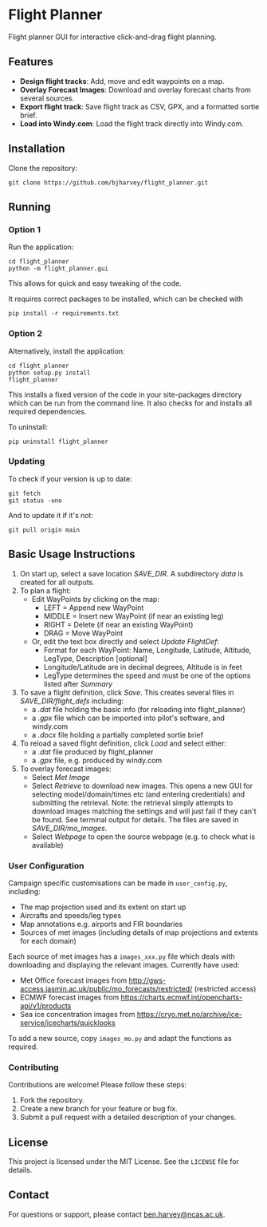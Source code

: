 # Flight Planner

Flight planner GUI for interactive click-and-drag flight planning.

## Features

- **Design flight tracks**: Add, move and edit waypoints on a map.
- **Overlay Forecast Images**: Download and overlay forecast charts from several sources.
- **Export flight track**: Save flight track as CSV, GPX, and a formatted sortie brief.
- **Load into Windy.com**: Load the flight track directly into Windy.com.

## Installation

Clone the repository:
```
git clone https://github.com/bjharvey/flight_planner.git
```

## Running

### Option 1

Run the application:
```
cd flight_planner
python -m flight_planner.gui
```
This allows for quick and easy tweaking of the code.

It requires correct packages to be installed, which can be checked with
```
pip install -r requirements.txt
```

### Option 2

Alternatively, install the application:
```
cd flight_planner
python setup.py install
flight_planner
```
This installs a fixed version of the code in your site-packages directory
which can be run from the command line. It also  checks for and installs
all required dependencies.

To uninstall:
```
pip uninstall flight_planner
```

### Updating

To check if your version is up to date:
```
git fetch
git status -uno
```

And to update it if it's not:
```
git pull origin main
```

## Basic Usage Instructions

1. On start up, select a save location *SAVE_DIR*. A subdirectory *data* is created for all outputs.
2. To plan a flight:
    - Edit WayPoints by clicking on the map:
        - LEFT = Append new WayPoint
        - MIDDLE = Insert new WayPoint (if near an existing leg)
        - RIGHT = Delete (if near an existing WayPoint)
        - DRAG = Move WayPoint
    - Or, edit the text box directly and select *Update FlightDef*:
        - Format for each WayPoint: Name, Longitude, Latitude, Altitude, LegType, Description [optional]
        - Longitude/Latitude are in decimal degrees, Altitude is in feet
        - LegType determines the speed and must be one of the options listed after *Summary*
3. To save a flight definition, click *Save*. This creates several files in *SAVE_DIR/flight_defs* including:
    - a *.dat* file holding the basic info (for reloading into flight_planner)
    - a *.gpx* file which can be imported into pilot's software, and windy.com
    - a *.docx* file holding a partially completed sortie brief
4. To reload a saved flight definition, click *Load* and select either:
    - a *.dat* file produced by flight_planner
    - a *.gpx* file, e.g. produced by windy.com
5. To overlay forecast images:
    - Select *Met Image*
    - Select *Retrieve* to download new images. This opens a new GUI for selecting model/domain/times etc (and entering credentials) and submitting the retrieval. Note: the retrieval simply attempts to download images matching the settings and will just fail if they can't be found. See terminal output for details. The files are saved in *SAVE_DIR/mo_images*.
    - Select *Webpage* to open the source webpage (e.g. to check what is available)

### User Configuration

Campaign specific customisations can be made in `user_config.py`, including:
- The map projection used and its extent on start up
- Aircrafts and speeds/leg types
- Map annotations e.g. airports and FIR boundaries
- Sources of met images (including details of map projections and extents for each domain)

Each source of met images has a `images_xxx.py` file which deals with downloading and displaying the relevant images. Currently have used:
- Met Office forecast images from http://gws-access.jasmin.ac.uk/public/mo_forecasts/restricted/ (restricted access)
- ECMWF forecast images from https://charts.ecmwf.int/opencharts-api/v1/products 
- Sea ice concentration images from https://cryo.met.no/archive/ice-service/icecharts/quicklooks

To add a new source, copy `images_mo.py` and adapt the functions as required.   

### Contributing

Contributions are welcome! Please follow these steps:
1. Fork the repository.
2. Create a new branch for your feature or bug fix.
3. Submit a pull request with a detailed description of your changes.

## License

This project is licensed under the MIT License. See the `LICENSE` file for details.

## Contact

For questions or support, please contact ben.harvey@ncas.ac.uk.